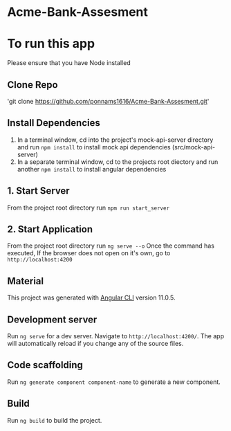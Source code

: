 # Acme-Bank-Assesment

# To run this app

Please ensure that you have Node installed

## Clone Repo
'git clone https://github.com/ponnams1616/Acme-Bank-Assesment.git'

## Install Dependencies
1. In a terminal window, cd into the project's mock-api-server directory and run `npm install` to install mock api dependencies (src/mock-api-server)
2. In a separate terminal window, cd to the projects root diectory and run another `npm install` to install angular dependencies

## 1. Start Server
From the project root directory run `npm run start_server`

## 2. Start Application
From the project root directory run `ng serve --o`
Once the command has executed, If the browser does not open on it's own, go to `http://localhost:4200`

## Material

This project was generated with [Angular CLI](https://github.com/angular/angular-cli) version 11.0.5.

## Development server

Run `ng serve` for a dev server. Navigate to `http://localhost:4200/`. The app will automatically reload if you change any of the source files.

## Code scaffolding

Run `ng generate component component-name` to generate a new component. 

## Build

Run `ng build` to build the project. 
